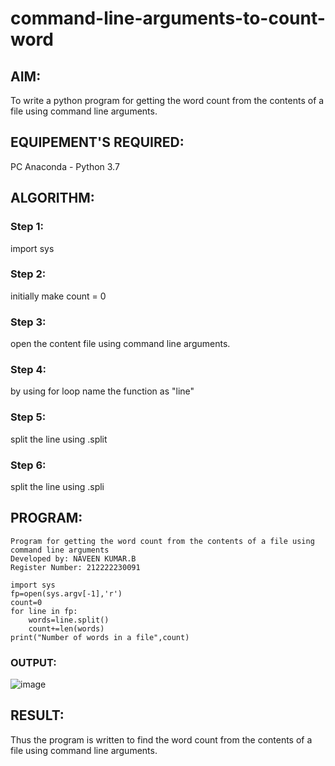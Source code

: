 # command-line-arguments-to-count-word
## AIM:
To write a python program for getting the word count from the contents of a file using command line arguments.
## EQUIPEMENT'S REQUIRED: 
PC
Anaconda - Python 3.7
## ALGORITHM: 
### Step 1:
import sys
### Step 2: 
 initially make count = 0
### Step 3: 
open the content file using command line arguments.
### Step 4:  
by using for loop name the function as "line"
### Step 5: 
split the line using .split
### Step 6: 
split the line using .spli
## PROGRAM:
```
Program for getting the word count from the contents of a file using command line arguments
Developed by: NAVEEN KUMAR.B
Register Number: 212222230091

import sys
fp=open(sys.argv[-1],'r')
count=0
for line in fp:
    words=line.split()
    count+=len(words)
print("Number of words in a file",count)
```
### OUTPUT:

![image](https://github.com/mrnaviz/command-line-arguments-to-count-word/assets/123350791/dbe1fa9a-7e92-41bd-a13e-bd0603e6f3ef)


## RESULT:
Thus the program is written to find the word count from the contents of a file using command line arguments.
